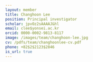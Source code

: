 ```yaml
---
layout: member
title: Changhoon Lee
position: Principal investigator
scholar: jpvOz2sAAAAJ&hl
email: clee$yonsei.ac.kr
orcid: 0000-0002-9813-8117
image: /images/team/changhoon-lee.jpg
cv: /pdfs/team/changhoonlee-cv.pdf
phone: +82$2$2123$2846
is_url: true
---
```

